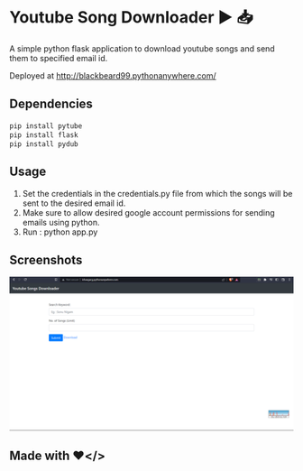 # Youtube Song Downloader ▶️ 📥

A simple python flask application to download youtube songs and send them to specified email id.

Deployed at http://blackbeard99.pythonanywhere.com/

## Dependencies

```
pip install pytube
pip install flask
pip install pydub
```


## Usage 

1. Set the credentials in the credentials.py file from which the songs will be sent to the desired email id.
2. Make sure to allow desired google account permissions for sending emails using python.
3. Run : python app.py


## Screenshots 

<img src='ss.jpg.png'/>


## Made with ❤️</>
